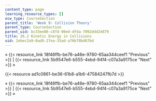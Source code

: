 ```yaml
---
content_type: page
learning_resource_types: []
ocw_type: CourseSection
parent_title: 'Week 9: Collision Theory'
parent_type: CourseSection
parent_uid: bc33ee80-c8fd-90e4-dfda-7092ddd24879
title: 26.2 Kinetic Energy in Collisions
uid: 2ebec2a9-0ad8-27ea-35ad-a76b78bd67bd
---
```


« {{< resource_link 18f46ffb-be76-a46e-9780-65aa344ceef1 "Previous" >}} | {{< resource_link 5b9547e6-b555-4ebd-94f4-c07a3a9175ce "Next" >}} »

{{< resource ad1c0861-be36-61b8-a1b6-47584247fb7d >}}

« {{< resource_link 18f46ffb-be76-a46e-9780-65aa344ceef1 "Previous" >}} | {{< resource_link 5b9547e6-b555-4ebd-94f4-c07a3a9175ce "Next" >}} »